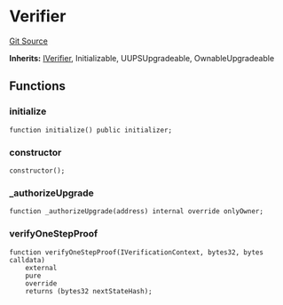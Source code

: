 # Verifier
[Git Source](https://github.com/SpecularL2/specular/blob/c54213cfb14aca9d44e839341f672dd978834f68/src/challenge/verifier/Verifier.sol)

**Inherits:**
[IVerifier](/src/challenge/verifier/IVerifier.sol/contract.IVerifier.md), Initializable, UUPSUpgradeable, OwnableUpgradeable


## Functions
### initialize


```solidity
function initialize() public initializer;
```

### constructor


```solidity
constructor();
```

### _authorizeUpgrade


```solidity
function _authorizeUpgrade(address) internal override onlyOwner;
```

### verifyOneStepProof


```solidity
function verifyOneStepProof(IVerificationContext, bytes32, bytes calldata)
    external
    pure
    override
    returns (bytes32 nextStateHash);
```

